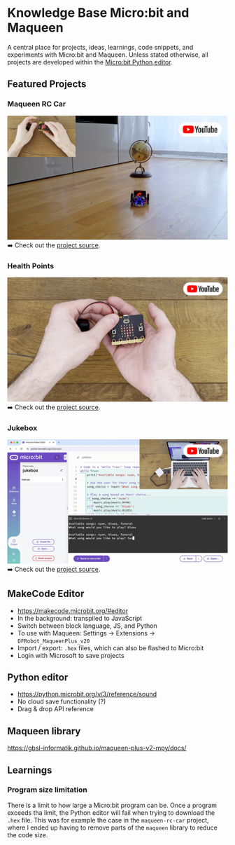 # Knowledge Base Micro:bit and Maqueen
A central place for projects, ideas, learnings, code snippets, and experiments with Micro:bit and Maqueen. Unless stated
otherwise, all projects are developed within the [Micro:bit Python editor](https://python.microbit.org/v/3/project).

## Featured Projects
### Maqueen RC Car
[![Maqueen RC Car Demo](docs/img/maqueen_rc_car_project_demo.png)](https://youtu.be/pJhepMn8yeE "Maqueen RC Car Demo")<br>
➡️ Check out the [project source](projects/maqueen-rc-car/README.md).

### Health Points
[![Health Points Demo](docs/img/project_thumbnails/health_points_thumbnail_yt.png)](https://youtu.be/XqjzFh4eGzI "Health Points Demo")<br>
➡️ Check out the [project source](projects/health-points/README.md).

### Jukebox
[![Jukebox Demo](docs/img/project_thumbnails/jukebox_thumbnail_yt.png)](https://youtu.be/3yAkX2k_DGs "Jukebox Demo")<br>
➡️ Check out the [project source](projects/jukebox.py).

## MakeCode Editor
* https://makecode.microbit.org/#editor
* In the background: transpiled to JavaScript
* Switch between block language, JS, and Python
* To use with Maqueen: Settings -> Extensions -> `DFRobot_MaqueenPlus_v20`
* Import / export: `.hex` files, which can also be flashed to Micro:bit
* Login with Microsoft to save projects

## Python editor
* https://python.microbit.org/v/3/reference/sound
* No cloud save functionality (?)
* Drag & drop API reference

## Maqueen library
https://gbsl-informatik.github.io/maqueen-plus-v2-mpy/docs/

## Learnings
### Program size limitation
There is a limit to how large a Micro:bit program can be. Once a program exceeds tha limit, the Python editor will fail
when trying to download the `.hex` file. This was for example the case in the `maqueen-rc-car` project, where I ended up
having to remove parts of the `maqueen` library to reduce the code size.
